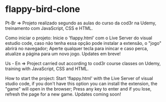 # flappy-bird-clone



Pt-Br =>
Projeto realizado segundo as aulas do curso da cod3r na Udemy, treinamento com JavaScript, CSS e HTML.

Como iniciar o projeto:
Inicie o 'flappy.html' com o Live Server do visual estudio code, caso não tenha essa opção pode instalar a extensão, o "jogo" abrirá no navegador;
Aperte qualquer tecla para inincar e caso perca, atualize a página para um novo jogo.
Updates em breve!



Us - En =>
Project carried out according to cod3r course classes on Udemy, training with JavaScript, CSS and HTML.

How to start the project:
Start 'flappy.html' with the Live Server of visual studio code, if you don't have this option you can install the extension, the "game" will open in the browser;
Press any key to enter and if you lose, refresh the page for a new game.
Updates coming soon!
